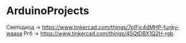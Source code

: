 # ArduinoProjects


Светодиод -> https://www.tinkercad.com/things/7pIFjc4dMHP-funky-waasa
Ргб -> https://www.tinkercad.com/things/4SQtDBX1Q2H-rgb
